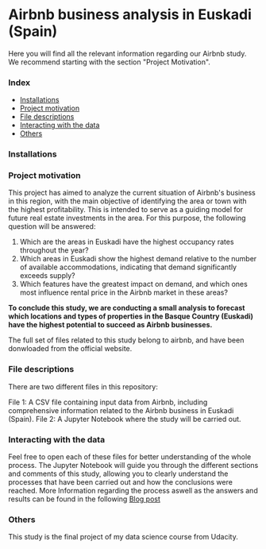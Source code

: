 # Airbnb business analysis in Euskadi (Spain)
Here you will find all the relevant information regarding our Airbnb study.
We recommend starting with the section "Project Motivation".

### Index
- [Installations](#Installations)
- [Project motivation](#Project-motivation)
- [File descriptions](#File-desciption)
- [Interacting with the data](#Interacting-with-the-data)
- [Others](#Others)
  
### Installations

### Project motivation
This project has aimed to analyze the current situation of Airbnb's business in this region, with the main objective of identifying the area or town with the highest profitability. This is intended to serve as a guiding model for future real estate investments in the area.
For this purpose, the following question will be answered:
1. Which are the areas in Euskadi have the highest occupancy rates throughout the year?
2. Which areas in Euskadi show the highest demand relative to the number of available accommodations, indicating that demand significantly exceeds supply?
3. Which features have the greatest impact on demand, and which ones most influence rental price in the Airbnb market in these areas?

**To conclude this study, we are conducting a small analysis to forecast which locations and types of properties in the Basque Country (Euskadi) have the highest potential to succeed as Airbnb businesses.**

The full set of files related to this study belong to airbnb, and have been donwloaded from the official website.

### File descriptions
There are two different files in this repository:

File 1: A CSV file containing input data from Airbnb, including comprehensive information related to the Airbnb business in Euskadi (Spain).
File 2: A Jupyter Notebook where the study will be carried out.

### Interacting with the data
Feel free to open each of these files for better understanding of the whole process.
The Jupyter Notebook will guide you through the different sections and comments of this study, allowing you to clearly understand the processes that have been carried out and how the conclusions were reached.
More Information regarding the process aswell as the answers and results can be found in the following [Blog post](https://medium.com/@dgcabo1/text-cf63bcf4246f)

### Others
This study is the final project of my data science course from Udacity.

